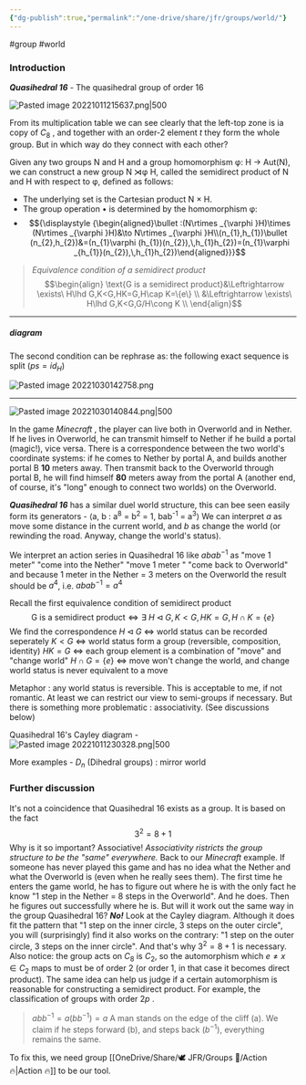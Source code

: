 ```yaml
---
{"dg-publish":true,"permalink":"/one-drive/share/jfr/groups/world/"}
---
```


#group #world

### Introduction
***Quasihedral 16*** - The quasihedral group of order 16

![Pasted image 20221011215637.png|500](/img/user/OneDrive/Share/resource/Pasted%20image%2020221011215637.png)

From its multiplication table we can see clearly that the left-top zone is ia copy of $C_8$ , and together with an order-2 element $t$ they form the whole group. But in which way do they connect with each other?

Given any two groups N and H and a group homomorphism φ: H → Aut(N), we can construct a new group N ⋊φ H, called the semidirect product of N and H with respect to φ, defined as follows:
- The underlying set is the Cartesian product N × H.
- The group operation ${\displaystyle \bullet }$ is determined by the homomorphism φ:
- $${\displaystyle {\begin{aligned}\bullet :(N\rtimes _{\varphi }H)\times (N\rtimes _{\varphi }H)&\to N\rtimes _{\varphi }H\\(n_{1},h_{1})\bullet (n_{2},h_{2})&=(n_{1}\varphi (h_{1})(n_{2}),\,h_{1}h_{2})=(n_{1}\varphi _{h_{1}}(n_{2}),\,h_{1}h_{2})\end{aligned}}}$$
>*Equivalence condition of a semidirect product*
>$$\begin{align}
\text{G is a semidirect product}&\Leftrightarrow \exists\ H\lhd G,K<G,HK=G,H\cap K=\{e\}  \\
&\Leftrightarrow \exists\ H\lhd G,K<G,G/H\cong K \\
\end{align}$$

---
##### diagram
The second condition can be rephrase as: the following exact sequence is split ($ps=id_H$)

![Pasted image 20221030142758.png](/img/user/OneDrive/Share/resource/Pasted%20image%2020221030142758.png)

---
![Pasted image 20221030140844.png|500](/img/user/OneDrive/Share/resource/Pasted%20image%2020221030140844.png)

In the game *Minecraft* , the player can live both in Overworld and in Nether. If he lives in Overworld, he can transmit himself to Nether if he build a portal (magic!), vice versa. There is a correspondence between the two world's coordinate systems: if he comes to Nether by portal A, and builds another portal B **10** meters away. Then transmit back to the Overworld through portal B, he will find himself **80** meters away from the portal A (another end, of course, it's "long" enough to connect two worlds) on the Overworld.  

***Quasihedral 16*** has a similar duel world structure, this can bee seen easily form its generators - 
⟨a, b : a<sup>8</sup> = b<sup>2</sup> = 1, bab<sup>-1</sup> = a<sup>3</sup>⟩
We can interpret $a$ as move some distance in the current world, and $b$ as change the world (or rewinding the road. Anyway, change the world's status).

We interpret an action series in Quasihedral 16 like
$abab^{-1}$ 
as "move 1 meter" "come into the Nether" "move 1 meter " "come back to Overworld"
and because 1 meter in the Nether = 3 meters on the Overworld
the result should be $a^4$, i.e.
$abab^{-1}=a^4$

Recall the first equivalence condition of semidirect product
$$\text{G is a semidirect product}\Leftrightarrow \exists\ H\lhd G,K<G,HK=G,H\cap K=\{e\}$$
We find the correspondence 
$H\lhd G$   $\Leftrightarrow$   world status can be recorded seperately
$K < G$   $\Leftrightarrow$   world status form a group (reversible, composition, identity)
$HK = G$   $\Leftrightarrow$   each group element is a combination of "move" and "change world"
$H\cap G=\{e\}$   $\Leftrightarrow$   move won't change the world, and change world status is never equivalent to a move

Metaphor : any world status is reversible. This is acceptable to me, if not romantic. At least we can restrict our view to semi-groups if necessary. But there is something more problematic : associativity. (See discussions below)

Quasihedral 16's Cayley diagram - 
![Pasted image 20221011230328.png|500](/img/user/OneDrive/Share/resource/Pasted%20image%2020221011230328.png)
 
More examples -
$D_n$ (Dihedral groups) : mirror world

### Further discussion
It's not a coincidence that Quasihedral 16 exists as a group. It is based on the fact
$$3^2=8+1$$
Why is it so important? Associative! *Associativity ristricts the group structure to be the "same" everywhere.*
Back to our *Minecraft* example. If someone has never played this game and has no idea what the Nether and what the Overworld is (even when he really sees them). The first time he enters the game world, he has to figure out where he is with the only fact he know "1 step in the Nether = 8 steps in the Overworld". And he does. Then he figures out successfully where he is. 
But will it work out the same way in the group Quasihedral 16?
***No!***
Look at the Cayley diagram. Although it does fit the pattern that "1 step on the inner circle, 3 steps on the outer circle", you will (surprisingly) find it also works on the contrary: "1 step on the outer circle, 3 steps on the inner circle".
And that's why $3^2=8+1$ is necessary. Also notice: the group acts on $C_8$ is $C_2$, so the automorphism which $e \neq x\in C_2$ maps to must be of order 2 (or order 1, in that case it becomes direct product).
The same idea can help us judge if a certain automorphism is reasonable for constructing a semidirect product. For example, the classification of groups with order $2p$ .


>$abb^{-1}=a(bb^{-1})=a$ 
>A man stands on the edge of the cliff (a). We claim if he steps forward (b), and steps back ($b^{-1}$), everything remains the same. 

To fix this, we need group [[OneDrive/Share/🕊️ JFR/Groups 💫/Action 🔥\|Action 🔥]] to be our tool.



